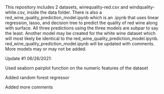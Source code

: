 This repository includes 2 datasets, winequality-red.csv and windquality-white.csv, inside the data folder. There is also a red_wine_quality_prediction_model.ipynb which is an .ipynb that uses linear regression, lasso, and decision tree to predict the quality of red wine along with surface. All three predictions using the three models are subpar to say the least. Another model may be created for the white wine dataset which will most likely be identical to the red_wine_quality_prediction_model.ipynb. red_wine_quality_prediction_model.ipynb will be updated with comments. More models may or may not be added.


Update #1 06/26/2021:

Used seaborn pairplot function on the numeric features of the dataset

Added random forest regressor

Added more comments